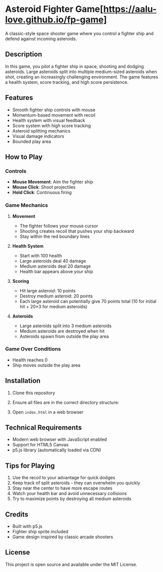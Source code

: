 # Asteroid Fighter Game[https://aalu-love.github.io/fp-game]

A classic-style space shooter game where you control a fighter ship and defend against incoming asteroids.

## Description

In this game, you pilot a fighter ship in space, shooting and dodging asteroids. Large asteroids split into multiple medium-sized asteroids when shot, creating an increasingly challenging environment. The game features a health system, score tracking, and high score persistence.

## Features

-   Smooth fighter ship controls with mouse
-   Momentum-based movement with recoil
-   Health system with visual feedback
-   Score system with high score tracking
-   Asteroid splitting mechanics
-   Visual damage indicators
-   Bounded play area

## How to Play

### Controls

-   **Mouse Movement**: Aim the fighter ship
-   **Mouse Click**: Shoot projectiles
-   **Hold Click**: Continuous firing

### Game Mechanics

1. **Movement**

    - The fighter follows your mouse cursor
    - Shooting creates recoil that pushes your ship backward
    - Stay within the red boundary lines

2. **Health System**

    - Start with 100 health
    - Large asteroids deal 40 damage
    - Medium asteroids deal 20 damage
    - Health bar appears above your ship

3. **Scoring**

    - Hit large asteroid: 10 points
    - Destroy medium asteroid: 20 points
    - Each large asteroid can potentially give 70 points total
      (10 for initial hit + 20×3 for medium asteroids)

4. **Asteroids**
    - Large asteroids split into 3 medium asteroids
    - Medium asteroids are destroyed when hit
    - Asteroids spawn from outside the play area

### Game Over Conditions

-   Health reaches 0
-   Ship moves outside the play area

## Installation

1. Clone this repository
2. Ensure all files are in the correct directory structure:

3. Open `index.html` in a web browser

## Technical Requirements

-   Modern web browser with JavaScript enabled
-   Support for HTML5 Canvas
-   p5.js library (automatically loaded via CDN)

## Tips for Playing

1. Use the recoil to your advantage for quick dodges
2. Keep track of split asteroids - they can overwhelm you quickly
3. Stay near the center to have more escape routes
4. Watch your health bar and avoid unnecessary collisions
5. Try to maximize points by destroying all medium asteroids

## Credits

-   Built with p5.js
-   Fighter ship sprite included
-   Game design inspired by classic arcade shooters

## License

This project is open source and available under the MIT License.
